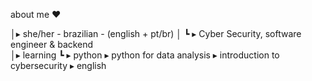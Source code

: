 about me ♥︎


│▸ she/her - brazilian - (english + pt/br)
│   ┗ ▸ Cyber Security, software engineer &  backend                                              
│▸ learning
    ┗ ▸  python
      ▸  python for data analysis
      ▸  introduction to cybersecurity
      ▸  english
